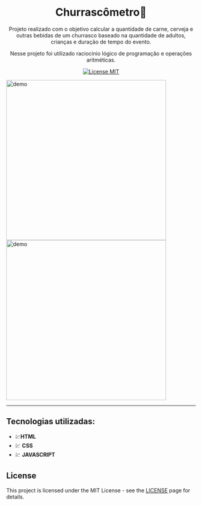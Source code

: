 
<h1 align="center">
Churrascômetro🍻
</h1>

<p align="center"> Projeto realizado com o objetivo calcular a quantidade de carne, cerveja e outras bebidas de um churrasco baseado na quantidade de adultos, crianças e duração de tempo do evento. </p>

<p align="center">Nesse projeto foi utilizado raciocinio lógico de programação e operações aritméticas.</p>

<p align="center">
  <a href="https://opensource.org/licenses/MIT">
    <img src="https://img.shields.io/badge/License-MIT-blue.svg" alt="License MIT">
  </a>
</p>


<div>
  <img src="../assets/gifs/Animação.gif" alt="demo" height="425">
  <img src="../assets/gifs/Animação2.gif"alt="demo" height="425">
</div>

<hr />

## Tecnologias utilizadas:

- 💹**HTML**  
- 💹 **CSS** 
- 💹 **JAVASCRIPT**


## License

This project is licensed under the MIT License - see the [LICENSE](https://opensource.org/licenses/MIT) page for details.


